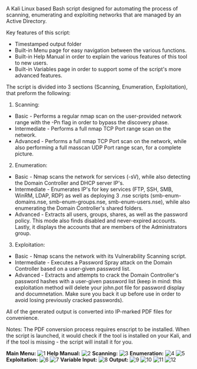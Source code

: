 A Kali Linux based Bash script designed for automating the process of scanning, enumerating and exploiting networks that are managed by an Active Directory.

Key features of this script:
- Timestamped output folder
- Built-in Menu page for easy navigation between the various functions.
- Built-in Help Manual in order to explain the various features of this tool to new users.
- Built-in Variables page in order to support some of the script's more advanced features.

The script is divided into 3 sections (Scanning, Enumeration, Exploitation), that preform the following:

1. Scanning:
- Basic - Performs a regular nmap scan on the user-provided network range with the -Pn flag in order to bypass the discovery phase.
- Intermediate - Performs a full nmap TCP Port range scan on the network.
- Advanced - Performs a full nmap TCP Port scan on the network, while also performing a full masscan UDP Port range scan, for a complete picture.

2. Enumeration:
- Basic - Nmap scans the network for services (-sV), while also detecting the Domain Controller and DHCP server IP's.
- Intermediate - Enumerates IP's for key services (FTP, SSH, SMB, WinRM, LDAP, RDP) as well as deploying 3 .nse scripts (smb-enum-domains.nse, smb-enum-groups.nse, smb-enum-users.nse), while also enumerating the Domain Controller's shared folders.
- Advanced - Extracts all users, groups, shares, as well as the password policy. This mode also finds disabled and never-expired accounts. Lastly, it displays the accounts that are members of the Administrators group.

3. Exploitation:
- Basic - Nmap scans the network with its Vulnerability Scanning script.
- Intermediate - Executes a Password Spray attack on the Domain Controller based on a user-given password list.
- Advanced - Extracts and attempts to crack the Domain Controller's password hashes with a user-given password list (keep in mind: this exploitation method will delete your john.pot file for password display and documnetation. Make sure you back it up before use in order to avoid losing previously cracked passwords).

All of the generated output is converted into IP-marked PDF files for convenience.

Notes: The PDF conversion process requires enscript to be installed. When the script is launched, it would check if the tool is installed on your Kali, and if the tool is missing - the script will install it for you.

<b>Main Menu:</b>
![1](https://github.com/icon5730/AD_Enum/assets/166230648/6817bdf6-f365-46fc-b5c0-254fe134733c)
<b>Help Manual:</b>
![2](https://github.com/icon5730/AD_Enum/assets/166230648/88c6f732-93b9-417c-9c67-de4472f53a04)
<b>Scanning:</b>
![3](https://github.com/icon5730/AD_Enum/assets/166230648/cf6c6d66-6f2c-433c-a453-dd2b3c362bcc)
<b>Enumeration:</b>
![4](https://github.com/icon5730/AD_Enum/assets/166230648/b2d35416-c37e-4e12-a64a-f151b48d69f8)
![5](https://github.com/icon5730/AD_Enum/assets/166230648/524ac67e-ff48-4f07-9f6a-84f1960bb4bc)
<b>Exploitation:</b>
![6](https://github.com/icon5730/AD_Enum/assets/166230648/a24fa9a3-e919-4518-bd36-403a24fdf60c)
![7](https://github.com/icon5730/AD_Enum/assets/166230648/ceae2946-5070-4540-9ad2-169256035331)
<b>Variable Input:</b>
![8](https://github.com/icon5730/AD_Enum/assets/166230648/2c7b6de3-0059-4665-878a-401814265fd2)
<b>Output:</b>
![9](https://github.com/icon5730/AD_Enum/assets/166230648/19d8ea9b-f641-4125-aaad-d880793e17bd)
![10](https://github.com/icon5730/AD_Enum/assets/166230648/9546e68e-d29e-4902-a14a-588b42476fae)
![11](https://github.com/icon5730/AD_Enum/assets/166230648/47097b9b-9879-4da8-a47d-d1ad96b5e7f1)
![12](https://github.com/icon5730/AD_Enum/assets/166230648/103915b0-123f-4310-b515-607eab96ae53)





